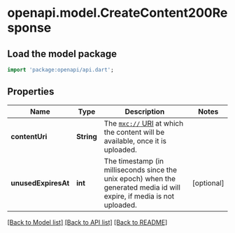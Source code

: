 # openapi.model.CreateContent200Response

## Load the model package
```dart
import 'package:openapi/api.dart';
```

## Properties
Name | Type | Description | Notes
------------ | ------------- | ------------- | -------------
**contentUri** | **String** | The [`mxc://` URI](https://spec.matrix.org/v1.13/client-server-api/#matrix-content-mxc-uris) at which the content will be available, once it is uploaded. | 
**unusedExpiresAt** | **int** | The timestamp (in milliseconds since the unix epoch) when the generated media id will expire, if media is not uploaded. | [optional] 

[[Back to Model list]](../README.md#documentation-for-models) [[Back to API list]](../README.md#documentation-for-api-endpoints) [[Back to README]](../README.md)


